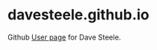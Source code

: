 davesteele.github.io
====================

Github [User page](http://davesteele.github.io/) for Dave Steele.
